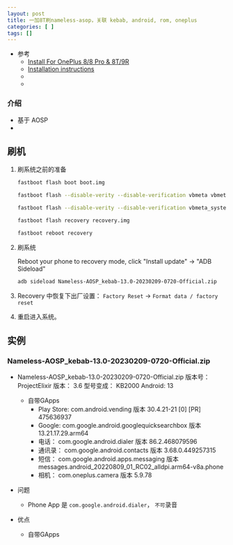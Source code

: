```yaml
---
layout: post
title: 一加8T刷nameless-asop，关联 kebab, android, rom, oneplus
categories: [ ]
tags: []
---
```


* 参考
  * [Install For OnePlus 8/8 Pro & 8T/9R](https://nameless.wiki/getting-started/install/for_8_9R)
  * [Installation instructions](https://telegra.ph/Installation-instructions-07-23-2)
  * []()
  * []()


### 介绍

* 基于 AOSP
* 

## 刷机

1. 刷系统之前的准备
    ~~~sh
    fastboot flash boot boot.img

    fastboot flash --disable-verity --disable-verification vbmeta vbmeta.img

    fastboot flash --disable-verity --disable-verification vbmeta_system vbmeta_system.img

    fastboot flash recovery recovery.img

    fastboot reboot recovery
    ~~~

1. 刷系统

    Reboot your phone to recovery mode, click "Install update" -> "ADB Sideload"

    ~~~sh
    adb sideload Nameless-AOSP_kebab-13.0-20230209-0720-Official.zip
    ~~~

1. Recovery 中恢复下出厂设置： `Factory Reset` -\> `Format data / factory reset`

1. 重启进入系统。


## 实例

### Nameless-AOSP_kebab-13.0-20230209-0720-Official.zip

* Nameless-AOSP_kebab-13.0-20230209-0720-Official.zip
    版本号： 
    ProjectElixir 版本： 3.6
    型号变成： KB2000
    Android: 13
    * 自带GApps
        * Play Store: com.android.vending
            版本 30.4.21-21 [0] [PR] 475636937
        * Google: com.google.android.googlequicksearchbox
            版本 13.21.17.29.arm64
        * 电话： com.google.android.dialer
            版本 86.2.468079596
        * 通讯录： com.google.android.contacts
            版本 3.68.0.449257315
        * 短信： com.google.android.apps.messaging
            版本 messages.android_20220809_01_RC02_alldpi.arm64-v8a.phone
        * 相机： com.oneplus.camera
            版本 5.9.78


* 问题
    * Phone App 是 `com.google.android.dialer`， `不可`录音

* 优点
    * 自带GApps






